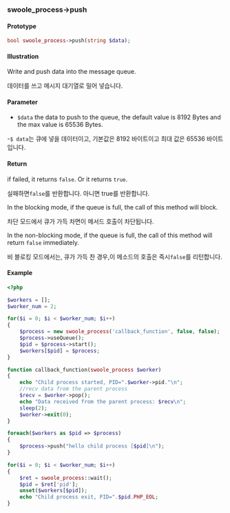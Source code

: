 ### swoole_process->push

#### Prototype

```php
bool swoole_process->push(string $data);
```

#### Illustration

Write and push data into the message queue.

데이터를 쓰고 메시지 대기열로 밀어 넣습니다.

#### Parameter

- `$data` the data to push to the queue, the default value is 8192 Bytes and the max value is 65536 Bytes.

-`$ data`는 큐에 넣을 데이터이고, 기본값은 8192 바이트이고 최대 값은 65536 바이트입니다.

#### Return

if failed, it returns `false`. Or it returns `true`.

실패하면`false`를 반환합니다. 아니면 true를 반환합니다.

In the blocking mode, if the queue is full, the call of this method will block.

차단 모드에서 큐가 가득 차면이 메서드 호출이 차단됩니다.

In the non-blocking mode, if the queue is full, the call of this method will return `false` immediately.

비 블로킹 모드에서는, 큐가 가득 찬 경우,이 메소드의 호출은 즉시`false`를 리턴합니다.

#### Example
```php
<?php

$workers = [];
$worker_num = 2;

for($i = 0; $i < $worker_num; $i++)
{
    $process = new swoole_process('callback_function', false, false);
    $process->useQueue();
    $pid = $process->start();
    $workers[$pid] = $process;
}

function callback_function(swoole_process $worker)
{
    echo "Child process started, PID=".$worker->pid."\n";
    //recv data from the parent process
    $recv = $worker->pop();
    echo "Data received from the parent process: $recv\n";
    sleep(2);
    $worker->exit(0);
}

foreach($workers as $pid => $process)
{
    $process->push("hello child process [$pid]\n");
}

for($i = 0; $i < $worker_num; $i++)
{
    $ret = swoole_process::wait();
    $pid = $ret['pid'];
    unset($workers[$pid]);
    echo "Child process exit, PID=".$pid.PHP_EOL;
}
```

